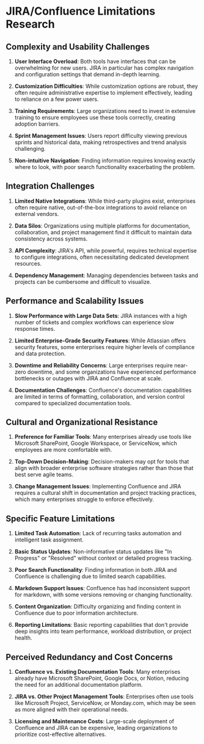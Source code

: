 # JIRA/Confluence Limitations Research

## Complexity and Usability Challenges

1. **User Interface Overload**: Both tools have interfaces that can be overwhelming for new users. JIRA in particular has complex navigation and configuration settings that demand in-depth learning.

2. **Customization Difficulties**: While customization options are robust, they often require administrative expertise to implement effectively, leading to reliance on a few power users.

3. **Training Requirements**: Large organizations need to invest in extensive training to ensure employees use these tools correctly, creating adoption barriers.

4. **Sprint Management Issues**: Users report difficulty viewing previous sprints and historical data, making retrospectives and trend analysis challenging.

5. **Non-intuitive Navigation**: Finding information requires knowing exactly where to look, with poor search functionality exacerbating the problem.

## Integration Challenges

1. **Limited Native Integrations**: While third-party plugins exist, enterprises often require native, out-of-the-box integrations to avoid reliance on external vendors.

2. **Data Silos**: Organizations using multiple platforms for documentation, collaboration, and project management find it difficult to maintain data consistency across systems.

3. **API Complexity**: JIRA's API, while powerful, requires technical expertise to configure integrations, often necessitating dedicated development resources.

4. **Dependency Management**: Managing dependencies between tasks and projects can be cumbersome and difficult to visualize.

## Performance and Scalability Issues

1. **Slow Performance with Large Data Sets**: JIRA instances with a high number of tickets and complex workflows can experience slow response times.

2. **Limited Enterprise-Grade Security Features**: While Atlassian offers security features, some enterprises require higher levels of compliance and data protection.

3. **Downtime and Reliability Concerns**: Large enterprises require near-zero downtime, and some organizations have experienced performance bottlenecks or outages with JIRA and Confluence at scale.

4. **Documentation Challenges**: Confluence's documentation capabilities are limited in terms of formatting, collaboration, and version control compared to specialized documentation tools.

## Cultural and Organizational Resistance

1. **Preference for Familiar Tools**: Many enterprises already use tools like Microsoft SharePoint, Google Workspace, or ServiceNow, which employees are more comfortable with.

2. **Top-Down Decision-Making**: Decision-makers may opt for tools that align with broader enterprise software strategies rather than those that best serve agile teams.

3. **Change Management Issues**: Implementing Confluence and JIRA requires a cultural shift in documentation and project tracking practices, which many enterprises struggle to enforce effectively.

## Specific Feature Limitations

1. **Limited Task Automation**: Lack of recurring tasks automation and intelligent task assignment.

2. **Basic Status Updates**: Non-informative status updates like "In Progress" or "Resolved" without context or detailed progress tracking.

3. **Poor Search Functionality**: Finding information in both JIRA and Confluence is challenging due to limited search capabilities.

4. **Markdown Support Issues**: Confluence has had inconsistent support for markdown, with some versions removing or changing functionality.

5. **Content Organization**: Difficulty organizing and finding content in Confluence due to poor information architecture.

6. **Reporting Limitations**: Basic reporting capabilities that don't provide deep insights into team performance, workload distribution, or project health.

## Perceived Redundancy and Cost Concerns

1. **Confluence vs. Existing Documentation Tools**: Many enterprises already have Microsoft SharePoint, Google Docs, or Notion, reducing the need for an additional documentation platform.

2. **JIRA vs. Other Project Management Tools**: Enterprises often use tools like Microsoft Project, ServiceNow, or Monday.com, which may be seen as more aligned with their operational needs.

3. **Licensing and Maintenance Costs**: Large-scale deployment of Confluence and JIRA can be expensive, leading organizations to prioritize cost-effective alternatives.
